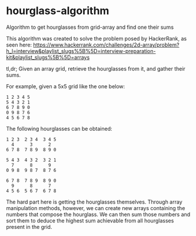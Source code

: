 # hourglass-algorithm
Algorithm to get hourglasses from grid-array and find one their sums

This algorithm was created to solve the problem posed by HackerRank, as seen here: https://www.hackerrank.com/challenges/2d-array/problem?h_l=interview&playlist_slugs%5B%5D=interview-preparation-kit&playlist_slugs%5B%5D=arrays

tl,dr; Given an array grid, retrieve the hourglasses from it, and gather their sums.

For example, given a 5x5 grid like the one below:
```
1 2 3 4 5 
5 4 3 2 1
6 7 8 9 0
0 9 8 7 6
4 5 6 7 8
```
The following hourglasses can be obtained:
```
1 2 3  2 3 4  3 4 5
  4      3      2
6 7 8  7 8 9  8 9 0

5 4 3  4 3 2  3 2 1 
  7      8      9
0 9 8  9 8 7  8 7 6

6 7 8  7 8 9  8 9 0
  9      8      7
4 5 6  5 6 7  6 7 8
```
The hard part here is getting the hourglasses themselves. Through array manipulation methods, however, we can create new arrays containing
the numbers that compose the hourglass. We can then sum those numbers and sort them to deduce the highest sum achievable from all hourglasses present
in the grid.
